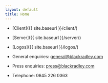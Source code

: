 ```yaml
---
layout: default
title: Home
---
```


* [Client]({{ site.baseurl }}/client/)
* [Server]({{ site.baseurl }}/server/)
* [Logos]({{ site.baseurl }}/logos/)

* General enquiries: general@blackradley.com
* Press enquiries: press@blackradley.com
* Telephone: 0845 226 0363

